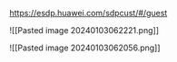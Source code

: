 

https://esdp.huawei.com/sdpcust/#/guest


![[Pasted image 20240103062221.png]]



![[Pasted image 20240103062056.png]]